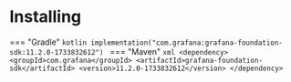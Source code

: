 # Installing

=== "Gradle"
    ```kotlin
    implementation("com.grafana:grafana-foundation-sdk:11.2.0-1733832612")
    ```
=== "Maven"
    ```xml
    <dependency>
        <groupId>com.grafana</groupId>
        <artifactId>grafana-foundation-sdk</artifactId>
        <version>11.2.0-1733832612</version>
    </dependency>
    ```
